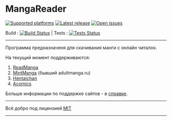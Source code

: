 ﻿# MangaReader

[![Supported platforms][badge-platforms]][Releases] [![Latest release][badge-release]][Releases] [![Open issues][badge-issues]][Issues] 

Build : [![Build Status][badge-tfs]][TFS] | Tests : [![Tests Status][badge-test]][TFS]

***

Программа предназначеня для скачивания манги с онлайн читалок.

На текущий момент поддерживаются:
 1. [ReadManga](http://readmanga.me)
 2. [MintManga](http://mintmanga.com) (бывший adultmanga.ru)
 3. [Hentaichan](http://hentaichan.me)
 4. [Acomics](http://acomics.ru)

Больше информации по поддержке сайтов - в [справке][Wiki].

***

Всё добро под лицензией [MIT][License]

***

  [Releases]: ../../releases "Releases"
  [Issues]: ../../issues "Issues"
  [Wiki]: ../../wiki "Wiki"
  [License]: /LICENSE "License"
  [TFS]: https://monkalex.visualstudio.com/DefaultCollection/MangaReader "TFS"
  [badge-platforms]: https://img.shields.io/badge/platform-Windows%20WPF%20%7C%20Linux%20(mono%20CLI)-green.svg "Supported platforms"
  [badge-release]: https://img.shields.io/github/release/MonkAlex/MangaReader.svg "Latest release"
  [badge-issues]: https://img.shields.io/github/issues/MonkAlex/MangaReader.svg "Open issues"
  [badge-tfs]: https://monkalex.visualstudio.com/DefaultCollection/_apis/public/build/definitions/480b2f63-99d5-4563-ac9e-d48816b0419b/2/badge "Build Status"
  [badge-test]: https://monkalex.visualstudio.com/DefaultCollection/_apis/public/build/definitions/480b2f63-99d5-4563-ac9e-d48816b0419b/3/badge "Tests Status"
